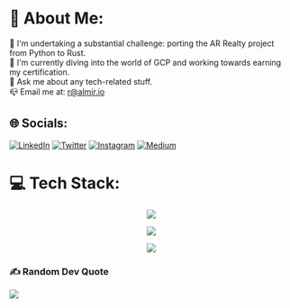 # 💫 About Me:

🔭 I'm undertaking a substantial challenge: porting the AR Realty project from Python to Rust.<br>🌱 I'm currently diving into the world of GCP and working towards earning my certification.<br>💬 Ask me about any tech-related stuff.<br>📪 Email me at: <a href="r@almir.io">r@almir.io</a>

## 🌐 Socials:

[![LinkedIn](https://img.shields.io/badge/LinkedIn-%230077B5.svg?logo=linkedin&logoColor=white)](https://linkedin.com/in/almir-redzematovic-05b734201) [![Twitter](https://img.shields.io/badge/Twitter-%231DA1F2.svg?logo=Twitter&logoColor=white)](https://twitter.com/wh0o0pz) [![Instagram](https://img.shields.io/badge/Instagram-%23E4405F.svg?logo=Instagram&logoColor=white)](https://instagram.com/iamalmiir) [![Medium](https://img.shields.io/badge/Medium-12100E?logo=medium&logoColor=white)](https://medium.com/@whoopz)

# 💻 Tech Stack:
<p align="center">
  <a href="https://skillicons.dev">
    <img src="https://skillicons.dev/icons?i=mysql,planetscale,postgresql,mongodb,prisma" />
  </a>
</p>
<p align="center">
  <a href="https://skillicons.dev">
    <img src="https://skillicons.dev/icons?i=git,postman,linux,gcp,heroku,arduino" />
  </a>
</p>
<p align="center">
  <a href="https://skillicons.dev">
    <img src="https://skillicons.dev/icons?i=python,django,nextjs,react,nodejs,typescript,rust,actix,tailwindcss,md" />
  </a>
</p>

### ✍️ Random Dev Quote

![](https://quotes-github-readme.vercel.app/api?type=horizontal&theme=tokyonight)
